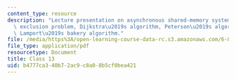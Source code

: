 ```yaml
---
content_type: resource
description: "Lecture presentation on asynchronous shared-memory systems, the mutual\
  \ exclusion problem, Dijkstra\u2019s algorithm, Peterson\u2019s algorithms, and\
  \ Lamport\u2019s bakery algorithm."
file: /media/https%3A/open-learning-course-data-rc.s3.amazonaws.com/6-852j-distributed-algorithms-fall-2009/b4777ca340b72ac9c8a08b5cf0bea421_MIT6_852JF09_lec13.pdf
file_type: application/pdf
resourcetype: Document
title: Class 13
uid: b4777ca3-40b7-2ac9-c8a0-8b5cf0bea421
---
```

